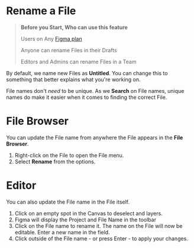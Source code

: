 # Rename a File

>**Before you Start, Who can use this feature**
>
>Users on Any [Figma plan](/hc/en-us/articles/360040328273-Choose-a-Figma-Plan)
>
>Anyone can rename Files in their Drafts
>
>Editors and Admins can rename Files in a Team

By default, we name new Files as **Untitled**. You can change this to something that better explains what you're working on.

File names don't _need_ to be unique. As we **Search** on File names, unique names do make it easier when it comes to finding the correct File.

# File Browser

You can update the File name from anywhere the File appears in the **File Browser**.

1.  Right-click on the File to open the File menu.
2.  Select **Rename** from the options.

# Editor

You can also update the File name in the File itself.

1.  Click on an empty spot in the Canvas to deselect and layers.
2.  Figma will display the Project and File Name in the toolbar
3.  Click on the File name to rename it. The name on the File will now be editable. Enter a new name in the field.
4.  Click outside of the File name - or press Enter - to apply your changes.